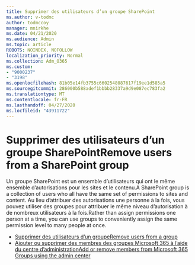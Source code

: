 ```yaml
---
title: Supprimer des utilisateurs d’un groupe SharePoint
ms.author: v-todmc
author: todmccoy
manager: mnirkhe
ms.date: 04/21/2020
ms.audience: Admin
ms.topic: article
ROBOTS: NOINDEX, NOFOLLOW
localization_priority: Normal
ms.collection: Adm_O365
ms.custom:
- "9000237"
- "3198"
ms.openlocfilehash: 81b05e14fb3755c6602548087617f19ee1d585a5
ms.sourcegitcommit: 286000b588adef1bbbb28337a9d9e087ec783fa2
ms.translationtype: MT
ms.contentlocale: fr-FR
ms.lasthandoff: 04/27/2020
ms.locfileid: "43911722"
---
```

# <a name="remove-users-from-a-sharepoint-group"></a><span data-ttu-id="1e13b-102">Supprimer des utilisateurs d’un groupe SharePoint</span><span class="sxs-lookup"><span data-stu-id="1e13b-102">Remove users from a SharePoint group</span></span>

<span data-ttu-id="1e13b-103">Un groupe SharePoint est un ensemble d’utilisateurs qui ont le même ensemble d’autorisations pour les sites et le contenu.</span><span class="sxs-lookup"><span data-stu-id="1e13b-103">A SharePoint group is a collection of users who all have the same set of permissions to sites and content.</span></span> <span data-ttu-id="1e13b-104">Au lieu d’attribuer des autorisations une personne à la fois, vous pouvez utiliser des groupes pour attribuer le même niveau d’autorisation à de nombreux utilisateurs à la fois.</span><span class="sxs-lookup"><span data-stu-id="1e13b-104">Rather than assign permissions one person at a time, you can use groups to conveniently assign the same permission level to many people at once.</span></span>

- [<span data-ttu-id="1e13b-105">Supprimer des utilisateurs d’un groupe</span><span class="sxs-lookup"><span data-stu-id="1e13b-105">Remove users from a group</span></span>](https://docs.microsoft.com/sharepoint/customize-sharepoint-site-permissions#remove-users-from-a-group)
- [<span data-ttu-id="1e13b-106">Ajouter ou supprimer des membres des groupes Microsoft 365 à l’aide du centre d’administration</span><span class="sxs-lookup"><span data-stu-id="1e13b-106">Add or remove members from Microsoft 365 Groups using the admin center</span></span>](https://docs.microsoft.com/office365/admin/create-groups/add-or-remove-members-from-groups?view=o365-worldwide)
